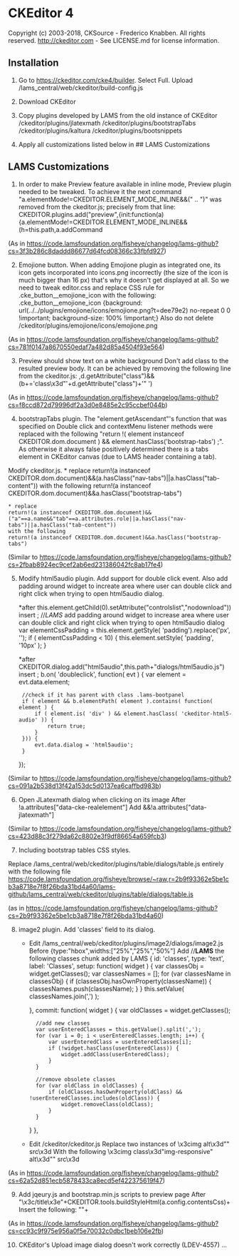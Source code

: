 CKEditor 4
==========

Copyright (c) 2003-2018, CKSource - Frederico Knabben. All rights reserved.
http://ckeditor.com - See LICENSE.md for license information.

## Installation

1. Go to https://ckeditor.com/cke4/builder. Select Full. Upload /lams_central/web/ckeditor/build-config.js

2. Download CKEditor

3. Copy plugins developed by LAMS from the old instance of CKEditor
/ckeditor/plugins/jlatexmath
/ckeditor/plugins/bootstrapTabs
/ckeditor/plugins/kaltura
/ckeditor/plugins/bootsnippets

4. Apply all customizations listed below in ## LAMS Customizations


## LAMS Customizations

1. In order to make Preview feature available in inline mode, Preview plugin needed to be tweaked. To achieve it the next command
"a.elementMode!=CKEDITOR.ELEMENT_MODE_INLINE&&(" .. ")" was removed from the ckeditor.js; precisely from that line:
CKEDITOR.plugins.add("preview",{init:function(a){a.elementMode!=CKEDITOR.ELEMENT_MODE_INLINE&&(h=this.path,a.addCommand

(As in https://code.lamsfoundation.org/fisheye/changelog/lams-github?cs=3f3b286c8daddd86677d64fcd08366c33fbfd927)

2. Emojione button.
When adding Emojione plugin as integrated one, its icon gets incorporated into icons.png incorrectly (the size of the icon is much bigger than 16 px) that's why it doesn't get displayed at all. 
So we need to tweak editor.css and replace CSS rule for .cke_button__emojione_icon with the following:
.cke_button__emojione_icon {background: url(../../plugins/emojione/icons/emojione.png?t=dee79e2) no-repeat 0 0 !important; background-size: 100% !important;}
Also do not delete /ckeditor/plugins/emojione/icons/emojione.png

(As in https://code.lamsfoundation.org/fisheye/changelog/lams-github?cs=781f0147a8670550edaf7a482d85a4504f93e564)

3. Preview should show text on a white background
Don't add class to the resulted preview body. It can be achieved by
removing the following line from the ckeditor.js:
,d.getAttribute("class")&&(b+='class\x3d"'+d.getAttribute("class")+'" ')

(As in https://code.lamsfoundation.org/fisheye/changelog/lams-github?cs=f8ccd872d79996df2a3d0e8485e2c95ccbef044b)

4. bootstrapTabs plugin. The "element.getAscendant"'s function that was specified on Double click and contextMenu listener methods were replaced with the following "return !( element instanceof CKEDITOR.dom.document ) && element.hasClass('bootstrap-tabs') ;". As otherwise it always false positively determined there is a tabs element in CKEditor canvas (due to LAMS header containing a tab).

Modify ckeditor.js.
	* replace 
	return!(a instanceof CKEDITOR.dom.document)&&(a.hasClass("nav-tabs")||a.hasClass("tab-content"))
	with the following
	return!(a instanceof CKEDITOR.dom.document)&&a.hasClass("bootstrap-tabs")

	* replace 
	return!(a instanceof CKEDITOR.dom.document)&&("a"==a.name&&"tab"==a.attributes.role||a.hasClass("nav-tabs")||a.hasClass("tab-content"))
	with the following
	return!(a instanceof CKEDITOR.dom.document)&&a.hasClass("bootstrap-tabs")

(Similar to https://code.lamsfoundation.org/fisheye/changelog/lams-github?cs=2fbab8924ec9cef2ab6ed231386042fc8ab17fe4)

5. Modify html5audio plugin.
Add support for double click event. Also add padding around widget to increate area where user can double click and right click when trying to open html5audio dialog.

	*after
	this.element.getChild(0).setAttribute("controlslist","nodownload"))
	insert
	;
	//*LAMS* add padding around widget to increase area where user can double click and right click when trying to open html5audio dialog
	var elementCssPadding = this.element.getStyle( 'padding').replace('px', '');
	if ( elementCssPadding < 10) {
		this.element.setStyle( 'padding', '10px' );
	}
	
	*after 
	CKEDITOR.dialog.add("html5audio",this.path+"dialogs/html5audio.js")
	insert
	;
	b.on( 'doubleclick', function( evt ) {
		var element = evt.data.element;
	
		//check if it has parent with class .lams-bootpanel
		if ( element && b.elementPath( element ).contains( function( element ) {        
		 	if ( element.is( 'div' ) && element.hasClass( 'ckeditor-html5-audio' )) {
		 		return true;
		 	}
		})) {
			evt.data.dialog = 'html5audio';
		} 
	});

(Similar to https://code.lamsfoundation.org/fisheye/changelog/lams-github?cs=091a2b538d13f42a153dc5d0137ea6caffbd983b)

6. Open JLatexmath dialog when clicking on its image
After
!a.attributes["data-cke-realelement"]
Add
&&!a.attributes["data-jlatexmath"]

(Similar to https://code.lamsfoundation.org/fisheye/changelog/lams-github?cs=423d88c3f279da62c8802e3f9df86654a659fcb3)

7. Including bootstrap tables CSS styles.

Replace /lams_central/web/ckeditor/plugins/table/dialogs/table.js entirely with the following file https://code.lamsfoundation.org/fisheye/browse/~raw,r=2b9f93362e5be1cb3a8718e7f8f26bda31bd4a60/lams-github/lams_central/web/ckeditor/plugins/table/dialogs/table.js

(as in https://code.lamsfoundation.org/fisheye/changelog/lams-github?cs=2b9f93362e5be1cb3a8718e7f8f26bda31bd4a60)

8. image2 plugin. Add 'classes' field to its dialog.

	* Edit /lams_central/web/ckeditor/plugins/image2/dialogs/image2.js
	Before
	{type:"hbox",widths:["25%","25%","50%"]
	Add
	//**LAMS** the following classes chunk added by LAMS 
	{
	    id: 'classes',
	    type: 'text',
	    label: 'Classes',
	    setup: function( widget ) {
	    	var classesObj = widget.getClasses();
	    	var classesNames = [];
	    	for (var classesName in classesObj) {
	            if (classesObj.hasOwnProperty(classesName)) {
	            	classesNames.push(classesName);
	            }
	        }
	        this.setValue( classesNames.join(',') );
	        
	    },
	    commit: function( widget ) {
	    	var oldClasses = widget.getClasses();
	    	
	    	//add new classes
	    	var userEnteredClasses = this.getValue().split(',');
	    	for (var i = 0; i < userEnteredClasses.length; i++) {
	    		var userEnteredClass = userEnteredClasses[i];
	    	    if (!widget.hasClass(userEnteredClass)) {
	    	    	widget.addClass(userEnteredClass);
	    	    }
	    	}
	        
	    	//remove obsolete classes
	        for (var oldClass in oldClasses) {
	            if (oldClasses.hasOwnProperty(oldClass) && !userEnteredClasses.includes(oldClass)) {
	            	widget.removeClass(oldClass);
	            }
	        }
	    }
	},
	
	* Edit /ckeditor/ckeditor.js
	Replace two instances of 
	\x3cimg alt\x3d"" src\x3d
	With the following
	\x3cimg class\x3d"img-responsive" alt\x3d"" src\x3d
	
(As in https://code.lamsfoundation.org/fisheye/changelog/lams-github?cs=62a52d851ecb5878433ca8ecd5ef422375619f47)


9. Add jqeury.js and bootstrap.min.js scripts to preview page
After
"\x3c/title\x3e"+CKEDITOR.tools.buildStyleHtml(a.config.contentsCss)+
Insert the following:
"<script type='text/javascript' src='/lams/includes/javascript/jquery.js'></script><script type='text/javascript' src='/lams/includes/javascript/bootstrap.min.js'></script>"+

(As in https://code.lamsfoundation.org/fisheye/changelog/lams-github?cs=cc93c9f975e956a0f5e70032c0dbc1beb106e2fb)

10. CKEditor's Upload image dialog doesn't work correctly (LDEV-4557)
...
